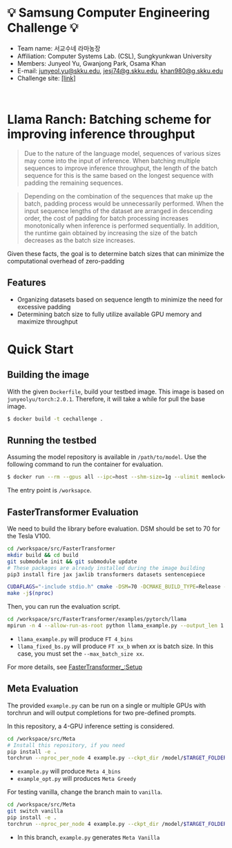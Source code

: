 # 💡 Samsung Computer Engineering Challenge 💡
- Team name: 서교수네 라마농장
- Affiliation: Computer Systems Lab. (CSL), Sungkyunkwan University
- Members: Junyeol Yu, Gwanjong Park, Osama Khan
- E-mail: junyeol.yu@skku.edu, jesj74@g.skku.edu, khan980@g.skku.edu
- Challenge site: [[link]](https://cechallenge.github.io/)
<br>

# Llama Ranch: Batching scheme for improving inference throughput

>Due to the nature of the language model, sequences of various sizes may come into the input of inference.
>When batching multiple sequences to improve inference throughput, the length of the batch sequence for this is the same based on the longest sequence with padding the remaining sequences.

>Depending on the combination of the sequences that make up the batch, padding process would be unnecessarily performed. When the input sequence lengths of the dataset are arranged in descending order, the cost of padding for batch processing increases monotonically when inference is performed sequentially.
>In addition, the runtime gain obtained by increasing the size of the batch decreases as the batch size increases.

Given these facts, the goal is to determine batch sizes that can minimize the computational overhead of zero-padding 

## Features
- Organizing datasets based on sequence length to minimize the need for excessive padding
- Determining batch size to fully utilize available GPU memory and maximize throughput

# Quick Start
## Building the image
With the given `Dockerfile`, build your testbed image. This image is based on `junyeolyu/torch:2.0.1`. Therefore, it will take a while for pull the base image.

``` bash
$ docker build -t cechallenge .
```

## Running the testbed
Assuming the model repository is available in `/path/to/model`.
Use the following command to run the container for evaluation.
``` bash
$ docker run --rm --gpus all --ipc=host --shm-size=1g --ulimit memlock=-1 --ulimit stack=134217728 -v /path/to/model:/model -it cechallenge bash
```
The entry point is `/worksapce`.

## FasterTransformer Evaluation
We need to build the library before evaluation. DSM should be set to 70 for the Tesla V100.
``` bash
cd /workspace/src/FasterTransformer
mkdir build && cd build
git submodule init && git submodule update
# These packages are already installed during the image building
pip3 install fire jax jaxlib transformers datasets sentencepiece

CUDAFLAGS="-include stdio.h" cmake -DSM=70 -DCMAKE_BUILD_TYPE=Release -DBUILD_PYT=ON -DBUILD_MULTI_GPU=ON -D PYTHON_PATH=/usr/bin/python3 ..
make -j$(nproc)
```
Then, you can run the evaluation script.
``` bash
cd /workspace/src/FasterTransformer/examples/pytorch/llama
mpirun -n 4 --allow-run-as-root python llama_example.py --output_len 1 --pipeline_para_size 4 --ckpt_path /model/$MODEL_PATH --tokenizer_path /model/$HF_TOKENIZER_PATH --lib_path /workspace/src/FasterTransformer/build/lib/libth_transformer.so
``` 
- `llama_example.py` will produce `FT 4_bins`
- `llama_fixed_bs.py` will produce `FT xx_b` when *xx* is batch size. In this case, you must set the `--max_batch_size xx`.

For more details, see [FasterTransformer_:Setup](https://github.com/JunyeolYu/FasterTransformer_/blob/46f44bb91ada72bffbfa1976d4cc168b54df2883/README.md#setup)

## Meta Evaluation
The provided `example.py` can be run on a single or multiple GPUs with torchrun and will output completions for two pre-defined prompts.

In this repository, a 4-GPU inference setting is considered.
``` bash
cd /workspace/src/Meta
# Install this repository, if you need
pip install -e .
torchrun --nproc_per_node 4 example.py --ckpt_dir /model/$TARGET_FOLDER --tokenizer_path /model/$TARGET_FOLDER/tokenizer.model
```

- `example.py` will produce `Meta 4_bins`
- `example_opt.py` will produces `Meta Greedy`

For testing vanilla, change the branch main to `vanilla`.
``` bash
cd /workspace/src/Meta
git switch vanilla
pip install -e .
torchrun --nproc_per_node 4 example.py --ckpt_dir /model/$TARGET_FOLDER --tokenizer_path /model/$TARGET_FOLDER/tokenizer.model
```
- In this branch, `example.py` generates `Meta Vanilla`
